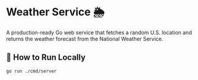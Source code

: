 # Weather Service 🌦️

A production-ready Go web service that fetches a random U.S. location and returns the weather forecast from the National Weather Service.

## 🔧 How to Run Locally

```bash
go run ./cmd/server
